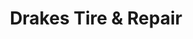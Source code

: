 ---
title: "Drakes Tire & Repair"
url: /drakes-branch/drakes-tire-und-repair/
shop: Autowerkstatt
---